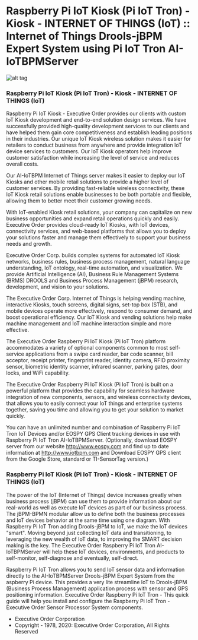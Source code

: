# Raspberry Pi IoT Kiosk (Pi IoT Tron) - Kiosk - INTERNET OF THINGS (IoT) :: Internet of Things Drools-jBPM Expert System using Pi IoT Tron AI-IoTBPMServer

![alt tag](http://iotbpm.com/wp-content/uploads/2019/07/RaspberryPiArduino.3.png "Raspberry Pi IoT Tron")

### Raspberry Pi IoT Kiosk (Pi IoT Tron) - Kiosk - INTERNET OF THINGS (IoT)

Raspberry Pi IoT Kiosk - Executive Order provides our clients with custom IoT Kiosk development and end-to-end solution design services. 
We have successfully provided high-quality development services to our clients and have helped them gain core competitiveness and establish 
leading positions in their industries. Our unique IoT Kiosk wireless solution makes it easier for retailers to conduct business from anywhere 
and provide integration IoT device services to customers. Our IoT Kiosk operators help improve customer satisfaction while increasing the level 
of service and reduces overall costs.

Our AI-IoTBPM Internet of Things server makes it easier to deploy our IoT Kiosks and other mobile retail solutions to provide a higher level of customer services. 
By providing fast-reliable wireless connectivity, these IoT Kiosk retail solutions enable businesses to be both portable and flexible, 
allowing them to better meet their customer growing needs.

With IoT-enabled Kiosk retail solutions, your company can capitalize on new business opportunities and expand retail operations quickly and easily. 
Executive Order provides cloud-ready IoT Kiosks, with IoT devices, connectivity services, and web-based platforms that allows you to deploy your solutions 
faster and manage them effectively to support your business needs and growth.

Executive Order Corp. builds complex systems for automated IoT Kiosk networks, business rules, business process management, natural language understanding, 
IoT ontology, real-time automation, and visualization. We provide Artificial Intelligence (AI), Business Rule Management Systems (BRMS) DROOLS and Business 
Process Management (jBPM) research, development, and vision to your solutions.

The Executive Order Corp. Internet of Things is helping vending machine, interactive Kiosks, touch screens, digital signs, set-top box (STB), and mobile devices 
operate more effectively, respond to consumer demand, and boost operational efficiency. Our IoT Kiosk and vending solutions help make machine management and IoT 
machine interaction simple and more effective.

The Executive Order Raspberry Pi IoT Kiosk (Pi IoT Tron) platform accommodates a variety of optional components common to most self-service applications from a 
swipe card reader, bar code scanner, bill acceptor, receipt printer, fingerprint reader, identity camera, RFID proximity sensor, biometric identity scanner, 
infrared scanner, parking gates, door locks, and WiFi capability.

The Executive Order Raspberry Pi IoT Kiosk (Pi IoT Tron) is built on a powerful platform that provides the capability for seamless hardware integration of new 
components, sensors, and wireless connectivity devices, that allows you to easily connect your IoT things and enterprise systems together, saving you time and 
allowing you to get your solution to market quickly.

You can have an unlimited number and combination of Raspberry Pi IoT Tron IoT Devices and/or EOSPY GPS Client tracking devices in use with Raspberry Pi IoT Tron AI-IoTBPMServer.
(Optionally, download EOSPY server from our website http://www.eospy.com and find up to date information at http://www.iotbpm.com and Download EOSPY GPS client 
from the Google Store, standard or TI-SensorTag version.)


### Raspberry Pi IoT Kiosk (Pi IoT Tron) - Kiosk - INTERNET OF THINGS (IoT)

The power of the IoT (Internet of Things) device increases greatly when business process (jBPM) can use them to provide information
about our real-world as well as execute IoT devices as part of our business process. The jBPM-BPMN modular allow us to define 
both the business processes and IoT devices behavior at the same time using one diagram. With Raspberry Pi IoT Tron adding Drools-jBPM to IoT,
we make the IoT devices "smart". Moving beyond just collecting IoT data and transitioning, to leveraging the new wealth of IoT data, 
to improving the SMART decision making is the key. The Executive Order Raspberry Pi IoT Tron AI-IoTBPMServer will help these IoT devices, environments, 
and products to self-monitor, self-diagnose and eventually, self-direct.

Raspberry Pi IoT Tron allows you to send IoT sensor data and information directly to the AI-IoTBPMServer Drools-jBPM Expert System from the aspberry Pi device.
This provides a very lite streamline IoT to Drools-jBPM (Business Process Management) application process with sensor and GPS positioning information.
Executive Order Raspberry Pi IoT Tron - This quick guide will help you install and configure the Raspberry Pi IoT Tron - Executive Order Sensor Processor System components.

- Executive Order Corporation
- Copyright - 1978, 2020: Executive Order Corporation, All Rights Reserved
